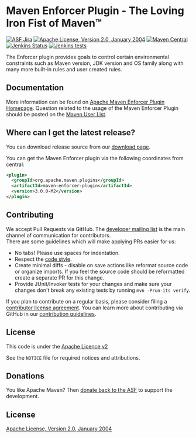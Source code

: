<!---
 Licensed to the Apache Software Foundation (ASF) under one or more
 contributor license agreements.  See the NOTICE file distributed with
 this work for additional information regarding copyright ownership.
 The ASF licenses this file to You under the Apache License, Version 2.0
 (the "License"); you may not use this file except in compliance with
 the License.  You may obtain a copy of the License at

      http://www.apache.org/licenses/LICENSE-2.0

 Unless required by applicable law or agreed to in writing, software
 distributed under the License is distributed on an "AS IS" BASIS,
 WITHOUT WARRANTIES OR CONDITIONS OF ANY KIND, either express or implied.
 See the License for the specific language governing permissions and
 limitations under the License.
-->
Maven Enforcer Plugin - The Loving Iron Fist of Maven™
======================================================

[![ASF Jira](https://img.shields.io/endpoint?url=https%3A%2F%2Fmaven.apache.org%2Fbadges%2Fasf_jira-MENFORCER.json)][jira]
[![Apache License, Version 2.0, January 2004](https://img.shields.io/github/license/apache/maven-enforcer.svg?label=License)][license]
[![Maven Central](https://img.shields.io/maven-central/v/org.apache.maven.plugins/maven-enforcer-plugin.svg?label=Maven%20Central)](https://search.maven.org/#search%7Cga%7C1%7Cg%3A%22org.apache.maven.plugins%22%20a%3A%22maven-enforcer-plugin%22)
[![Jenkins Status](https://img.shields.io/jenkins/s/https/builds.apache.org/job/maven-box/job/maven-enforcer/job/master.svg?style=flat-square)][build]
[![Jenkins tests](https://img.shields.io/jenkins/t/https/builds.apache.org/job/maven-box/job/maven-enforcer/job/master.svg?style=flat-square)][test-results]

The Enforcer plugin provides goals to control certain environmental constraints
such as Maven version, JDK version and OS family along with many more built-in
rules and user created rules.

Documentation
-------------

More information can be found on [Apache Maven Enforcer Plugin Homepage][enforcer-home].
Question related to the usage of the Maven Enforcer Plugin should be posted on
the [Maven User List][users-list].


Where can I get the latest release?
-----------------------------------
You can download release source from our [download page][enforcer-download].

You can get the Maven Enforcer plugin via the following coordinates from central:

```xml
<plugin>
  <groupId>org.apache.maven.plugins</groupId>
  <artifactId>maven-enforcer-plugin</artifactId>
  <version>3.0.0-M2</version>
</plugin>
```

Contributing
------------

We accept Pull Requests via GitHub. The [developer mailing list][dev-ml-list] is the
main channel of communication for contributors.  
There are some guidelines which will make applying PRs easier for us:
+ No tabs! Please use spaces for indentation.
+ Respect the [code style][code-style].
+ Create minimal diffs - disable on save actions like reformat source code or
  organize imports. If you feel the source code should be reformatted create a
  separate PR for this change.
+ Provide JUnit/Invoker tests for your changes and make sure your changes don't break
  any existing tests by running ```mvn -Prun-its verify```.

If you plan to contribute on a regular basis, please consider filing a [contributor license agreement](https://www.apache.org/licenses/#clas).
You can learn more about contributing via GitHub in our [contribution guidelines](CONTRIBUTING.md).


License
-------
This code is under the [Apache Licence v2][license]

See the `NOTICE` file for required notices and attributions.


Donations
---------
You like Apache Maven? Then [donate back to the ASF](https://www.apache.org/foundation/contributing.html) to support the development.


License
-------
[Apache License, Version 2.0, January 2004][license]


[home]: https://maven.apache.org/enforcer/maven-enforcer-plugin
[jira]: https://issues.apache.org/jira/projects/MENFORCER/
[license]: https://www.apache.org/licenses/LICENSE-2.0
[build]: https://builds.apache.org/job/maven-box/job/maven-enforcer/
[test-results]: https://builds.apache.org/job/maven-box/job/maven-enforcer/job/master/lastCompletedBuild/testReport/
[build-status]: https://img.shields.io/jenkins/s/https/builds.apache.org/job/maven-box/job/maven-enforcer/job/master.svg?style=flat-square
[build-tests]: https://img.shields.io/jenkins/t/https/builds.apache.org/job/maven-box/job/maven-enforcer/job/master.svg?style=flat-square
[enforcer-home]: https://maven.apache.org/enforcer/maven-enforcer-plugin/
[enforcer-download]: https://maven.apache.org/enforcer/download.cgi
[users-list]: https://maven.apache.org/mailing-lists.html
[dev-ml-list]: https://www.mail-archive.com/dev@maven.apache.org/
[code-style]: https://maven.apache.org/developers/conventions/code.html
